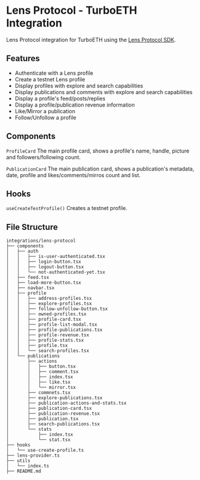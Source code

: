 # Lens Protocol - TurboETH Integration

Lens Protocol integration for TurboETH using the [Lens Protocol SDK](https://github.com/lens-protocol/lens-sdk).

## Features

- Authenticate with a Lens profile
- Create a testnet Lens profile
- Display profiles with explore and search capabilities
- Display publications and comments with explore and search capabilities
- Display a profile's feed/posts/replies
- Display a profile/publication revenue information
- Like/Mirror a publication
- Follow/Unfollow a profile

## Components

`ProfileCard`
The main profile card, shows a profile's name, handle, picture and followers/following count.

`PublicationCard`
The main publication card, shows a publication's metadata, date, profile and likes/comments/mirros count and list.

## Hooks

`useCreateTestProfile()`
Creates a testnet profile.

## File Structure

```
integrations/lens-protocol
├── components
│   ├── auth
│   │   ├── is-user-authenticated.tsx
│   │   ├── login-button.tsx
│   │   ├── logout-button.tsx
│   │   └── not-authenticated-yet.tsx
│   ├── feed.tsx
│   ├── load-more-button.tsx
│   ├── navbar.tsx
│   ├── profile
│   │   ├── address-profiles.tsx
│   │   ├── explore-profiles.tsx
│   │   ├── follow-unfollow-button.tsx
│   │   ├── owned-profiles.tsx
│   │   ├── profile-card.tsx
│   │   ├── profile-list-modal.tsx
│   │   ├── profile-publications.tsx
│   │   ├── profile-revenue.tsx
│   │   ├── profile-stats.tsx
│   │   ├── profile.tsx
│   │   └── search-profiles.tsx
│   └── publications
│       ├── actions
│       │   ├── button.tsx
│       │   ├── comment.tsx
│       │   ├── index.tsx
│       │   ├── like.tsx
│       │   └── mirror.tsx
│       ├── commnets.tsx
│       ├── explore-publications.tsx
│       ├── publication-actions-and-stats.tsx
│       ├── publication-card.tsx
│       ├── publication-revenue.tsx
│       ├── publication.tsx
│       ├── search-publications.tsx
│       └── stats
│           ├── index.tsx
│           └── stat.tsx
├── hooks
│   └── use-create-profile.ts
├── lens-provider.ts
├── utils
│   └── index.ts
├── README.md
```
